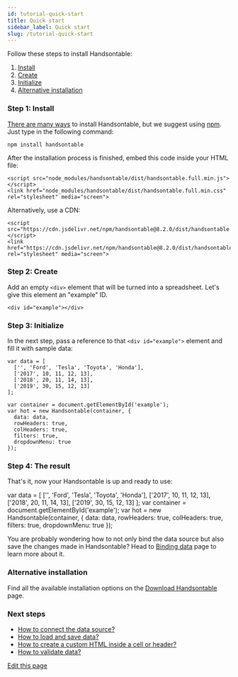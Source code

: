 ```yaml
---
id: tutorial-quick-start
title: Quick start
sidebar_label: Quick start
slug: /tutorial-quick-start
---
```


Follow these steps to install Handsontable:

1.  [Install](#page-install)
2.  [Create](#page-create)
3.  [Initialize](#page-bind)
4.  [Alternative installation](#page-alternative)

### Step 1: Install

[There are many ways](//handsontable.com/download) to install Handsontable, but we suggest using [npm](https://www.npmjs.com/package/handsontable). Just type in the following command:

    npm install handsontable

After the installation process is finished, embed this code inside your HTML file:

    <script src="node_modules/handsontable/dist/handsontable.full.min.js"></script>
    <link href="node_modules/handsontable/dist/handsontable.full.min.css" rel="stylesheet" media="screen">

Alternatively, use a CDN:

    <script src="https://cdn.jsdelivr.net/npm/handsontable@8.2.0/dist/handsontable.full.min.js"></script>
    <link href="https://cdn.jsdelivr.net/npm/handsontable@8.2.0/dist/handsontable.full.min.css" rel="stylesheet" media="screen">

### Step 2: Create

Add an empty `<div>` element that will be turned into a spreadsheet. Let's give this element an "example" ID.

`<div id="example"></div>`

### Step 3: Initialize

In the next step, pass a reference to that `<div id="example">` element and fill it with sample data:

    var data = [
      ['', 'Ford', 'Tesla', 'Toyota', 'Honda'],
      ['2017', 10, 11, 12, 13],
      ['2018', 20, 11, 14, 13],
      ['2019', 30, 15, 12, 13]
    ];
    
    var container = document.getElementById('example');
    var hot = new Handsontable(container, {
      data: data,
      rowHeaders: true,
      colHeaders: true,
      filters: true,
      dropdownMenu: true
    });

### Step 4: The result

That's it, now your Handsontable is up and ready to use:

var data = \[ \['', 'Ford', 'Tesla', 'Toyota', 'Honda'\], \['2017', 10, 11, 12, 13\], \['2018', 20, 11, 14, 13\], \['2019', 30, 15, 12, 13\] \]; var container = document.getElementById('example'); var hot = new Handsontable(container, { data: data, rowHeaders: true, colHeaders: true, filters: true, dropdownMenu: true });

You are probably wondering how to not only bind the data source but also save the changes made in Handsontable? Head to [Binding data](/docs/8.2.0/tutorial-data-binding.html) page to learn more about it.

### Alternative installation

Find all the available installation options on the [Download Handsontable](//handsontable.com/download) page.

### Next steps

*   [How to connect the data source?](/docs/8.2.0/tutorial-data-sources.html)
*   [How to load and save data?](/docs/8.2.0/tutorial-load-and-save.html)
*   [How to create a custom HTML inside a cell or header?](/docs/8.2.0/demo-custom-renderers.html)
*   [How to validate data?](/docs/8.2.0/demo-data-validation.html)

[Edit this page](https://github.com/handsontable/docs/edit/8.2.0/tutorials/quick-start.html)
